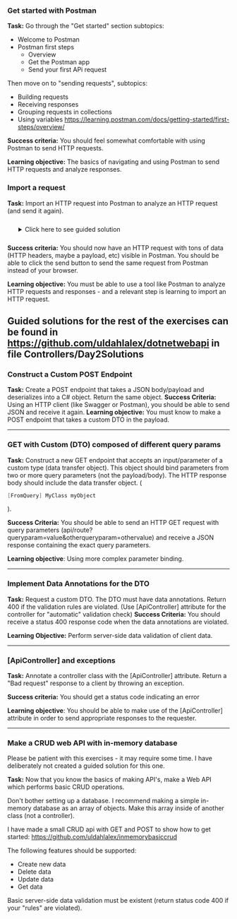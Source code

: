 ### Get started with Postman

**Task:** Go through the "Get started" section subtopics:
- Welcome to Postman
- Postman first steps
    - Overview
    - Get the Postman app
    - Send your first APi request

Then move on to "sending requests", subtopics:
- Building requests
- Receiving responses
- Grouping requests in collections
- Using variables
https://learning.postman.com/docs/getting-started/first-steps/overview/

**Success criteria:** You should feel somewhat comfortable with using Postman to send HTTP requests.

**Learning objective:** The basics of navigating and using Postman to send HTTP requests and analyze responses.

### Import a request

**Task:** Import an HTTP request into Postman to analyze an HTTP request (and send it again).

<details  style="margin: 25px;">
  <summary>Click here to see guided solution</summary>

1. Open up Swagger when you have your Web API running. 

2. Now go to the networking tab of you browser (Right click the web page and press inspect to open up developer tools. Now locate the tab called "network"). 

3. Send an HTTP request from Swagger now with the network tab open. Now right click the HTTP request in the Developer tools and select "Copy as cURL". 
4. Go into Postman, and select file -> import and select "raw text". Now paste the copied cURL command. You may have to confirm again.

What data can you see about the HTTP request you sent from the Swagger page?

</details>

**Success criteria:** You should now have an HTTP request with tons of data (HTTP headers, maybe a payload, etc) visible in Postman. You should be able to click the send button to send the same request from Postman instead of your browser.

**Learning objective:** You must be able to use a tool like Postman to analyze HTTP requests and responses - and a relevant step is learning to import an HTTP request.

## Guided solutions for the rest of the exercises can be found in https://github.com/uldahlalex/dotnetwebapi in file Controllers/Day2Solutions


### Construct a Custom POST Endpoint


**Task:** Create a POST endpoint that takes a JSON body/payload and deserializes into a C# object. Return the same object.
**Success Criteria:** Using an HTTP client (like Swagger or Postman), you should be able to send JSON and receive it again.
**Learning objective:** You must know to make a POST endpoint that takes a custom DTO in the payload.

---

### GET with Custom (DTO) composed of different query params

**Task:** Construct a new GET endpoint that accepts an input/parameter of a custom type (data transfer object). This object should bind parameters from two or more query parameters (not the payload/body). The HTTP response body should include the data transfer object. (
```c#
[FromQuery] MyClass myObject
```
).

**Success Criteria:** You should be able to send an HTTP GET request with query parameters (api/route?queryparam=value&otherqueryparam=othervalue) and receive a JSON response containing the exact query parameters.

**Learning objective**: Using more complex parameter binding.

---

### Implement Data Annotations for the DTO


**Task:** Request a custom DTO. The DTO must have data annotations. Return 400 if the validation rules are violated. (Use [ApiController] attribute for the controller for "automatic" validation check)
**Success Criteria:** You should receive a status 400 response code when the data annotations are violated.

**Learning Objective:** Perform server-side data validation of client data.

---

### [ApiController] and exceptions

**Task:** Annotate a controller class with the [ApiController] attribute.
Return a "Bad request" response to a client by throwing an exception.

**Success criteria:** You should get a status code indicating an error

**Learning objective**: You should be able to make use of the [ApiController] attribute in order to send appropriate responses to the requester.


---


### Make a CRUD web API with in-memory database

Please be patient with this exercises - it may require some time. I have deliberately not created a guided solution for this one.

**Task:** Now that you know the basics of making API's, make a Web API which performs basic CRUD operations.

Don't bother setting up a database. I recommend making a simple in-memory database as an array of objects. Make this array inside of another class (not a controller).

I have made a small CRUD api with GET and POST to show how to get started: https://github.com/uldahlalex/inmemorybasiccrud

The following features should be supported:

- Create new data
- Delete data
- Update data
- Get data

Basic server-side data validation must be existent (return status code 400 if your "rules" are violated).
